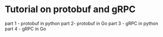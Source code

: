 # Tutorial on protobuf and gRPC
part 1 - protobuf in python
part 2- protobuf in Go
part 3 - gRPC in python
part 4 - gRPC in Go

